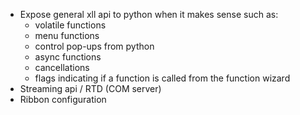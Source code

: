 - Expose general xll api to python when it makes sense such as:
    - volatile functions
    - menu functions
    - control pop-ups from python
    - async functions
    - cancellations
    - flags indicating if a function is called from the function wizard
- Streaming api / RTD (COM server)
- Ribbon configuration

